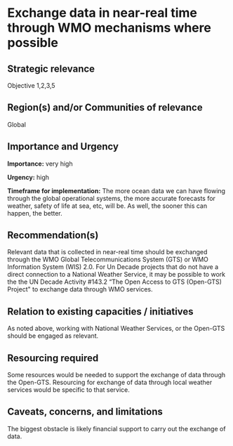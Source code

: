# Exchange data in near-real time through WMO mechanisms where possible

## Strategic relevance

Objective 1,2,3,5

## Region(s) and/or Communities of relevance

Global

## Importance and Urgency

**Importance:** very high

**Urgency:** high

**Timeframe for implementation:** The more ocean data we can have flowing through the global operational systems, the more accurate forecasts for weather, safety of life at sea, etc, will be.  As well, the sooner this can happen, the better.

## Recommendation(s)

Relevant data that is collected in near-real time should be exchanged through the WMO Global Telecommunications System (GTS) or WMO Information System (WIS) 2.0.   For Un Decade projects that do not have a direct connection to a National Weather Service, it may be possible to work the the UN Decade Activity #143.2 “The Open Access to GTS (Open-GTS) Project" to exchange data through WMO services.

## Relation to existing capacities / initiatives

As noted above, working with National Weather Services, or the Open-GTS should be engaged as relevant.

## Resourcing required

Some resources would be needed to support the exchange of data through the Open-GTS.  Resourcing for exchange of data through local weather services would be specific to that service.

## Caveats, concerns, and limitations 

The biggest obstacle is likely financial support to carry out the exchange of data.
